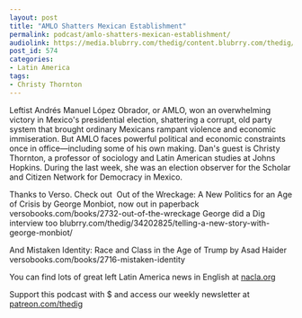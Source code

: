 ```yaml
---
layout: post
title: "AMLO Shatters Mexican Establishment"
permalink: podcast/amlo-shatters-mexican-establishment/
audiolink: https://media.blubrry.com/thedig/content.blubrry.com/thedig/The_Dig_-_EP_126_-_Thornton.mp3
post_id: 574
categories: 
- Latin America
tags: 
- Christy Thornton
---
```


Leftist Andrés Manuel López Obrador, or AMLO, won an overwhelming victory in Mexico's presidential election, shattering a corrupt, old party system that brought ordinary Mexicans rampant violence and economic immiseration. But AMLO faces powerful political and economic constraints once in office—including some of his own making. Dan's guest is Christy Thornton, a professor of sociology and Latin American studies at Johns Hopkins. During the last week, she was an election observer for the Scholar and Citizen Network for Democracy in Mexico.

Thanks to Verso. Check out 
Out of the Wreckage: A New Politics for an Age of Crisis by George Monbiot, now out in paperback versobooks.com/books/2732-out-of-the-wreckage George did a Dig interview too blubrry.com/thedig/34202825/telling-a-new-story-with-george-monbiot/

And Mistaken Identity: Race and Class in the Age of Trump by Asad Haider versobooks.com/books/2716-mistaken-identity



You can find lots of great left Latin America news in English at 
[nacla.org](nacla.org)

Support this podcast with $ and access our weekly newsletter at [patreon.com/thedig](http://www.patreon.com/TheDig) 

 